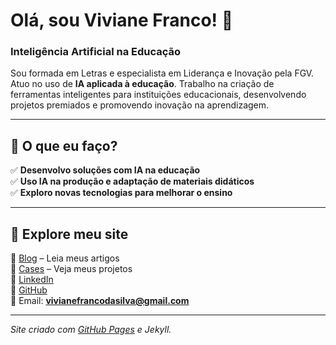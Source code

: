 # Olá, sou Viviane Franco! 👋  

### Inteligência Artificial na Educação 

Sou formada em Letras e especialista em Liderança e Inovação pela FGV. Atuo no uso de **IA aplicada à educação**. Trabalho na criação de ferramentas inteligentes para instituições educacionais, desenvolvendo projetos premiados e promovendo inovação na aprendizagem.  

---

## 🚀 O que eu faço?  
✅ **Desenvolvo soluções com IA na educação**  
✅ **Uso IA na produção e adaptação de materiais didáticos**  
✅ **Exploro novas tecnologias para melhorar o ensino**  

---

## 🔗 Explore meu site  
📖 [Blog](blog.md) – Leia meus artigos  
📂 [Cases](cases.md) – Veja meus projetos  
💼 [LinkedIn](https://www.linkedin.com/in/viviane-francos/)  
🐙 [GitHub](https://vivianefranco.github.io/meu-site/)  
📧 Email: **vivianefrancodasilva@gmail.com**  

---
*Site criado com [GitHub Pages](https://pages.github.com/) e Jekyll.*
